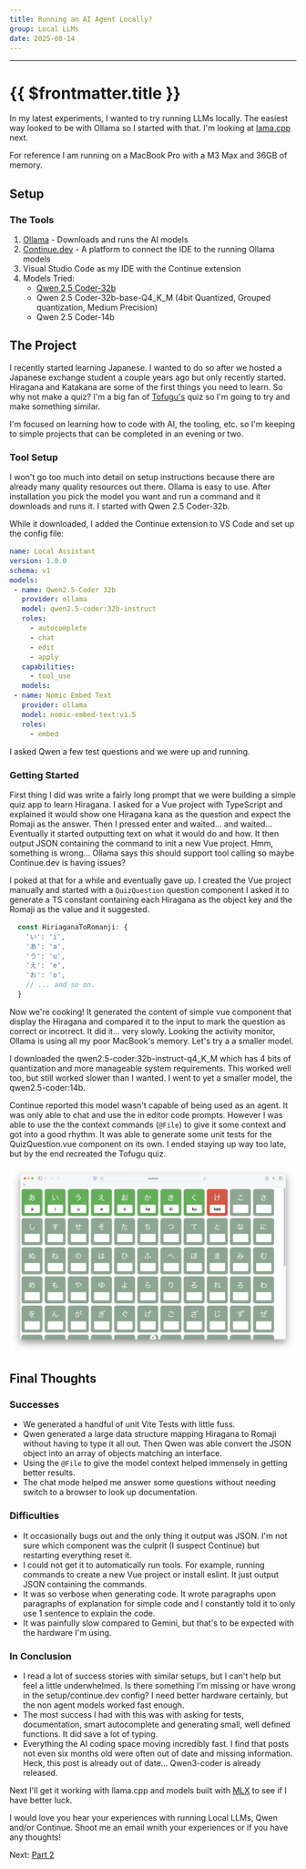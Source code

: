 ```yaml
---
title: Running an AI Agent Locally?
group: Local LLMs
date: 2025-08-14
---
```

---

# {{ $frontmatter.title }}

In my latest experiments, I wanted to try running LLMs locally. The easiest way looked to be with Ollama so I started with that. I'm looking at [lama.cpp](https://github.com/ggml-org/llama.cpp) next.

For reference I am running on a MacBook Pro with a M3 Max and 36GB of memory.

## Setup

### The Tools

1. [Ollama](https://ollama.com) - Downloads and runs the AI models
2. [Continue.dev](https://www.continue.dev) - A platform to connect the IDE to the running Ollama models
3. Visual Studio Code as my IDE with the Continue extension
4. Models Tried:
    - [Qwen 2.5 Coder-32b](https://ollama.com/library/qwen2.5-coder)
    - Qwen 2.5 Coder-32b-base-Q4_K_M (4bit Quantized, Grouped quantization, Medium Precision)
    - Qwen 2.5 Coder-14b

## The Project

I recently started learning Japanese. I wanted to do so after we hosted a Japanese exchange student a couple years ago but only recently started. Hiragana and Katakana are some of the first things you need to learn. So why not make a quiz? I'm a big fan of [Tofugu's](https://kana-quiz.tofugu.com) quiz so I'm going to try and make something similar.

I'm focused on learning how to code with AI, the tooling, etc. so I'm keeping to simple projects that can be completed in an evening or two.

### Tool Setup

 I won't go too much into detail on setup instructions because there are already many quality resources out there. Ollama is easy to use. After installation you pick the model you want and run a command and it downloads and runs it. I started with Qwen 2.5 Coder-32b.

 While it downloaded, I added the Continue extension to VS Code and set up the config file:

 ```yaml
name: Local Assistant
version: 1.0.0
schema: v1
models:
  - name: Qwen2.5-Coder 32b
    provider: ollama
    model: qwen2.5-coder:32b-instruct
    roles:
      - autocomplete
      - chat
      - edit
      - apply
    capabilities:
      - tool_use
    models:
  - name: Nomic Embed Text
    provider: ollama
    model: nomic-embed-text:v1.5
    roles:
      - embed
 ```

I asked Qwen a few test questions and we were up and running.

### Getting Started

First thing I did was write a fairly long prompt that we were building a simple quiz app to learn Hiragana. I asked for a Vue project with TypeScript and explained it would show one Hiragana kana as the question and expect the Romaji as the answer. Then I pressed enter and waited... and waited... Eventually it started outputting text on what it would do and how. It then output JSON containing the command to init a new Vue project. Hmm, something is wrong... Ollama says this should support tool calling so maybe Continue.dev is having issues?

I poked at that for a while and eventually gave up. I created the Vue project manually and started with a `QuizQuestion` question component I asked it to generate a TS constant containing each Hiragana as the object key and the Romaji as the value and it suggested.

```TypeScript
  const HiriaganaToRomanji: {
    'い': 'i',
    'あ': 'a',
    'う': 'u',
    'え': 'e',
    'お': 'o',
    // ... and so on.
  }
```

Now we're cooking! It generated the content of simple vue component that display the Hiragana and compared it to the input to mark the question as correct or incorrect. It did it... very slowly. Looking the activity monitor, Ollama is using all my poor MacBook's memory. Let's try a a smaller model.

I downloaded the qwen2.5-coder:32b-instruct-q4_K_M which has 4 bits of quantization and more manageable system requirements. This worked well too, but still worked slower than I wanted. I went to yet a smaller model, the qwen2.5-coder:14b.

Continue reported this model wasn't capable of being used as an agent. It was only able to chat and use the in editor code prompts. However I was able to use the the context commands (`@File`) to give it some context and got into a good rhythm. It was able to generate some unit tests for the QuizQuestion.vue component on its own. I ended staying up way too late, but by the end recreated the Tofugu quiz.

![Quiz App Part 1](/public/posts/localllm/QuizApp_1.png)

## Final Thoughts

### Successes

- We generated a handful of unit Vite Tests with little fuss.
- Qwen generated a large data structure mapping Hiragana to Romaji without having to type it all out. Then Qwen was able convert the JSON object into an array of objects matching an interface.
- Using the `@File` to give the model context helped immensely in getting better results.
- The chat mode helped me answer some questions without needing switch to a browser to look up documentation.

### Difficulties

- It occasionally bugs out and the only thing it output was JSON. I'm not sure which component was the culprit (I suspect Continue) but restarting everything reset it.
- I could not get it to automatically run tools. For example, running commands to create a new Vue project or install eslint. It just output JSON containing the commands.
- It was so verbose when generating code. It wrote paragraphs upon paragraphs of explanation for simple code and I constantly told it to only use 1 sentence to explain the code.
- It was painfully slow compared to Gemini, but that's to be expected with the hardware I'm using.

### In Conclusion

- I read a lot of success stories with similar setups, but I can't help but feel a little underwhelmed. Is there something I'm missing or have wrong in the setup/continue.dev config? I need better hardware certainly, but the non agent models worked fast enough.
- The most success I had with this was with asking for tests, documentation, smart autocomplete and generating small, well defined functions. It did save a lot of typing.
- Everything the AI coding space moving incredibly fast. I find that posts not even six months old were often out of date and missing information. Heck, this post is already out of date... Qwen3-coder is already released.

Next I'll get it working with llama.cpp and models built with [MLX](https://opensource.apple.com/projects/mlx/) to see if I have better luck.

I would love you hear your experiences with running Local LLMs, Qwen and/or Continue. Shoot me an email wnith your experiences or if you have any thoughts!

Next: [Part 2](./2025-08-25_Local%20LLM%20With%20Llama%20cpp.md)
